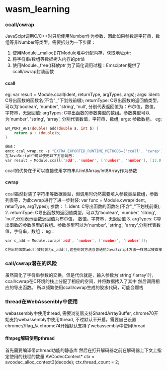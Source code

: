 # wasm_learning


### ccall/cwrap
JavaScipt调用C/C++时只能使用Number作为参数，因此如果参数是字符串，数组等非Number等类型，需要拆分为一下步骤：
 1. 使用Module._malloc()在Module堆中分配内存，获取地址ptr:
 2. 将字符串/数组等数据拷入内存的ptr处
 3. 使用Module._free()释放ptr
为了简化调用过程：Emscipten提供了ccall/cwrap封装函数
#### ccall
eg: var result = Module.ccall(ident, returnType, argTypes, args);
args: ident: C导出函数的函数名(不含"_"下划线前缀);
      returnType: C导出函数的返回值类型，可以为'boolean', 'number', 'string', 'null', 分别代表返回值为：布尔值，数值，字符串，无返回值:
      argTypes: C导出函数的参数类型的数组。参数类型可以为'number', 'string', 'array', 分别代表数值，字符串，数组;
      args: 参数数组。
eg:
```C
EM_PORT_API(double) add(double a, int b) {
    return a + (double)b;
}

编译：
emcc ccal_wrap.cc -s "EXTRA_EXPORTED_RUNTIME_METHODS=['ccall', 'cwrap'] -o ccall_wrap.js
在JavaScript中可以使用以下方法调用：
var result = Module.ccall('add', 'number', ['number', 'number'], [13.0, 42]);
```
ccall的优势在于可以直接使用字符串/Uint8Array/Int8Array作为参数

#### cwrap
ccall虽然封装了字符串等数据类型，但调用时仍然需要填入参数类型数组，参数列表等，为此cwrap进行了进一步封装:
var func = Module.cwrap(ident, returType, argTypes);
参数：
    1. ident: C导出函数的函数名(不含"_"下划线前缀);
    2. returnType: C导出函数的返回值类型，可以为'boolean', 'number', 'string', 'null',分别表示函数返回值为布尔值，
       数值，字符串，无返回值
    3. argTypes: C导出函数的参数类型的数组。参数类型可以为'number', 'string', 'array',分别代表数值，字符串，数组；
eg：
```C
var c_add = Module.cwrap('add', 'number', ['number', 'number']);

C导出的函数add()被封装为c_add(),这些封装方法与普通的JavaScript方法一样可以被直接调用
```

### call/cwrap潜在的风险
虽然简化了字符串参数的交换，但是代价就是，输入参数为'string'/'array'时，ccall/cwrap在C环境的栈上分配了相应的空间，并将数据拷入了其中
然后调用相应的导出函数。
所以频繁使用ccall/cwrap生成的胶水代码，可能会爆栈

### thread在WebAssembly中使用
webassembly中使用thread, 需要浏览器支持SharedArrayBuffer, chrome70开始支持webassembly中使用thread, 不过默认不开启，需要自己设置chrome://flag,从
chrome74开始默认支持了webassembly中使用thread
#### ffmpeg解码使用pthread
首先需要编译带pthread功能的静态库
然后在打开解码器之前在解码器上下文上指定使用的线程的数量
AVCodecContext* ctx = avcodec_alloc_context3(decode);
ctx.thread_count = 2;


